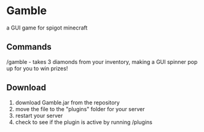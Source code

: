 # Gamble
a GUI game for spigot minecraft

## Commands
/gamble - takes 3 diamonds from your inventory, making a GUI spinner pop up for you to win prizes!

## Download
1. download Gamble.jar from the repository
2. move the file to the "plugins" folder for your server
3. restart your server
4. check to see if the plugin is active by running /plugins
